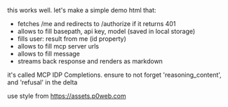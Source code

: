 this works well. let's make a simple demo html that:

- fetches /me and redirects to /authorize if it returns 401
- allows to fill basepath, api key, model (saved in local storage)
- fills user: result from me (id property)
- allows to fill mcp server urls
- allows to fill message
- streams back response and renders as markdown

it's called MCP IDP Completions. ensure to not forget 'reasoning_content', and 'refusal' in the delta

use style from https://assets.p0web.com
